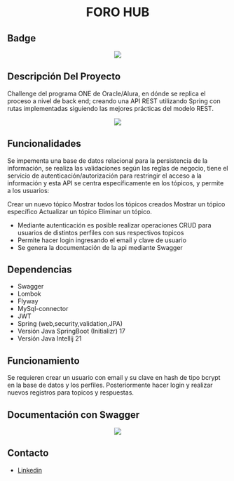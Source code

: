 <h1 align="center"> FORO HUB </h1>

## Badge

<p align="center"><img src="https://github.com/user-attachments/assets/dfebfec6-8c30-48fe-acdf-9690932c3fb9"></p>

## Descripción Del Proyecto

Challenge del programa ONE de Oracle/Alura, en dónde se replica el proceso a nivel de back end; creando una API REST utilizando Spring con rutas implementadas siguiendo las mejores prácticas del modelo REST.


<p align="center"><img src="https://github.com/user-attachments/assets/745fd249-6a0c-4eba-a8df-ddcee13b42c6"></p>

## Funcionalidades

Se impementa una base de datos relacional para la persistencia de la información, se realiza las validaciones según las reglas de negocio, tiene el servicio de autenticación/autorización para restringir el acceso a la información y esta API se centra específicamente en los tópicos, y permite a los usuarios:

Crear un nuevo tópico
Mostrar todos los tópicos creados
Mostrar un tópico específico
Actualizar un tópico
Eliminar un tópico.

* Mediante autenticación es posible realizar operaciones CRUD para usuarios de distintos perfiles con sus respectivos topicos
* Permite hacer login ingresando el email y clave de usuario
* Se genera la documentación de la api mediante Swagger

## Dependencias

* Swagger
* Lombok
* Flyway
* MySql-connector
* JWT
* Spring (web,security,validation,JPA)
* Versión Java SpringBoot (Initializr) 17
* Versión Java Intellij 21

## Funcionamiento

Se requieren crear un usuario con email y su clave en hash de tipo bcrypt en la base de datos y los perfiles.
Posteriormente hacer login y realizar nuevos registros para topicos y respuestas.

## Documentación con Swagger

<p align="center"><img src="https://github.com/user-attachments/assets/b10070de-7204-4735-9f1d-6735b3576944"></p>




## Contacto
 * [Linkedin](https://www.linkedin.com/in/jesus-alcaraz-)
